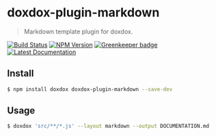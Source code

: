 # doxdox-plugin-markdown

> Markdown template plugin for doxdox.

[![Build Status](https://travis-ci.org/neogeek/doxdox-plugin-markdown.svg?branch=master)](https://travis-ci.org/neogeek/doxdox-plugin-markdown)
[![NPM Version](http://img.shields.io/npm/v/doxdox-plugin-markdown.svg?style=flat)](https://www.npmjs.org/package/doxdox-plugin-markdown)
[![Greenkeeper badge](https://badges.greenkeeper.io/neogeek/doxdox-plugin-markdown.svg)](https://greenkeeper.io/)
[![Latest Documentation](https://doxdox.org/images/badge-flat.svg)](https://doxdox.org/neogeek/doxdox-plugin-markdown)

## Install

```bash
$ npm install doxdox doxdox-plugin-markdown --save-dev
```

## Usage

```bash
$ doxdox 'src/**/*.js' --layout markdown --output DOCUMENTATION.md
```
